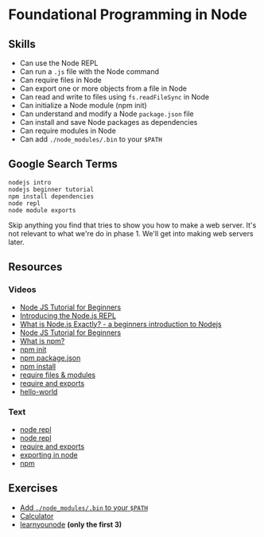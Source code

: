 # Foundational Programming in Node

## Skills

- Can use the Node REPL
- Can run a `.js` file with the Node command
- Can require files in Node
- Can export one or more objects from a file in Node
- Can read and write to files using `fs.readFileSync` in Node
- Can initialize a Node module (npm init)
- Can understand and modify a Node `package.json` file
- Can install and save Node packages as dependencies
- Can require modules in Node
- Can add `./node_modules/.bin` to your `$PATH`

## Google Search Terms

```
nodejs intro
nodejs beginner tutorial
npm install dependencies
node repl
node module exports
```

Skip anything you find that tries to show you how to make a web server. It's not
relevant to what we're do in phase 1. We'll get into making web servers
later.

## Resources

### Videos

- [Node JS Tutorial for Beginners](https://www.youtube.com/playlist?list=PL4cUxeGkcC9gcy9lrvMJ75z9maRw4byYp)
- [Introducing the Node.js REPL](https://youtu.be/xUNr2gUT0FY?t=20)
- [What is Node.js Exactly? - a beginners introduction to Nodejs](https://www.youtube.com/watch?v=pU9Q6oiQNd0)
- [Node JS Tutorial for Beginners](https://www.youtube.com/playlist?list=PL4cUxeGkcC9gcy9lrvMJ75z9maRw4byYp)
- [What is npm?](https://www.youtube.com/watch?v=ZNbFagCBlwo)
- [npm init](https://www.youtube.com/watch?v=ROoc5AW90pA)
- [npm package.json](https://docs.npmjs.com/files/package.json)
- [npm install](https://www.youtube.com/watch?v=2UNs7ohpfPo)
- [require files & modules](https://www.youtube.com/watch?v=xAcEF-uDeVw&list=PLVHlCYNvnqYqjnypg2Czw4vVjTL2gB7_e&index=5)
- [require and exports](https://www.youtube.com/watch?v=P51O_PT7NUg&list=PLVHlCYNvnqYqjnypg2Czw4vVjTL2gB7_e&index=10)
- [hello-world](https://teamtreehouse.com/library/hello-world)

### Text

- [node repl](https://www.tutorialspoint.com/nodejs/nodejs_repl_terminal.htm)
- [node repl](https://docs.nodejitsu.com/articles/REPL/how-to-use-nodejs-repl/)
- [require and exports](http://openmymind.net/2012/2/3/Node-Require-and-Exports/)
- [exporting in node](http://www.tutorialsteacher.com/nodejs/nodejs-module-exports)
- [npm](https://www.tutorialspoint.com/nodejs/nodejs_npm.htm)

## Exercises

- [Add `./node_modules/.bin` to your `$PATH`](./exercises/add-node_modules-bin-to-your-path)
- [Calculator](./exercises/Calculator)
- [learnyounode](https://github.com/workshopper/learnyounode) __(only the first 3)__
